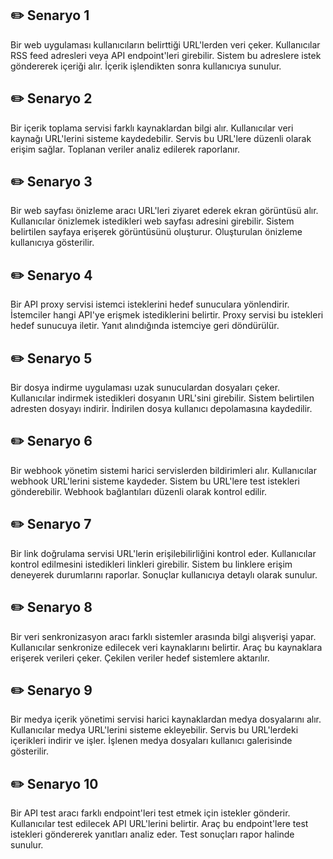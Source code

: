 
## ✏️ Senaryo 1
Bir web uygulaması kullanıcıların belirttiği URL'lerden veri çeker. Kullanıcılar RSS feed adresleri veya API endpoint'leri girebilir. Sistem bu adreslere istek göndererek içeriği alır. İçerik işlendikten sonra kullanıcıya sunulur.

## ✏️ Senaryo 2
Bir içerik toplama servisi farklı kaynaklardan bilgi alır. Kullanıcılar veri kaynağı URL'lerini sisteme kaydedebilir. Servis bu URL'lere düzenli olarak erişim sağlar. Toplanan veriler analiz edilerek raporlanır.

## ✏️ Senaryo 3
Bir web sayfası önizleme aracı URL'leri ziyaret ederek ekran görüntüsü alır. Kullanıcılar önizlemek istedikleri web sayfası adresini girebilir. Sistem belirtilen sayfaya erişerek görüntüsünü oluşturur. Oluşturulan önizleme kullanıcıya gösterilir.

## ✏️ Senaryo 4
Bir API proxy servisi istemci isteklerini hedef sunuculara yönlendirir. İstemciler hangi API'ye erişmek istediklerini belirtir. Proxy servisi bu istekleri hedef sunucuya iletir. Yanıt alındığında istemciye geri döndürülür.

## ✏️ Senaryo 5
Bir dosya indirme uygulaması uzak sunuculardan dosyaları çeker. Kullanıcılar indirmek istedikleri dosyanın URL'sini girebilir. Sistem belirtilen adresten dosyayı indirir. İndirilen dosya kullanıcı depolamasına kaydedilir.

## ✏️ Senaryo 6
Bir webhook yönetim sistemi harici servislerden bildirimleri alır. Kullanıcılar webhook URL'lerini sisteme kaydeder. Sistem bu URL'lere test istekleri gönderebilir. Webhook bağlantıları düzenli olarak kontrol edilir.

## ✏️ Senaryo 7
Bir link doğrulama servisi URL'lerin erişilebilirliğini kontrol eder. Kullanıcılar kontrol edilmesini istedikleri linkleri girebilir. Sistem bu linklere erişim deneyerek durumlarını raporlar. Sonuçlar kullanıcıya detaylı olarak sunulur.

## ✏️ Senaryo 8
Bir veri senkronizasyon aracı farklı sistemler arasında bilgi alışverişi yapar. Kullanıcılar senkronize edilecek veri kaynaklarını belirtir. Araç bu kaynaklara erişerek verileri çeker. Çekilen veriler hedef sistemlere aktarılır.

## ✏️ Senaryo 9
Bir medya içerik yönetimi servisi harici kaynaklardan medya dosyalarını alır. Kullanıcılar medya URL'lerini sisteme ekleyebilir. Servis bu URL'lerdeki içerikleri indirir ve işler. İşlenen medya dosyaları kullanıcı galerisinde gösterilir.

## ✏️ Senaryo 10
Bir API test aracı farklı endpoint'leri test etmek için istekler gönderir. Kullanıcılar test edilecek API URL'lerini belirtir. Araç bu endpoint'lere test istekleri göndererek yanıtları analiz eder. Test sonuçları rapor halinde sunulur.

